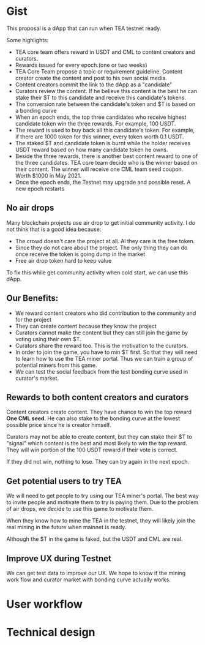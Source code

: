# Gist
This proposal is a dApp that can run when TEA testnet ready. 

Some highlights:
- TEA core team offers reward in USDT and CML to content creators and curators.
- Rewards issued for every epoch.(one or two weeks)
- TEA Core Team propose a topic or requirement guideline. Content creator create the content and post to his own social media. 
- Content creators commit the link to the dApp as a "candidate"
- Curators review the content. If he believe this content is the best he can stake their $T to this candidate and receive this candidate's tokens.
-  The conversion rate between the candidate's token and $T is based on a bonding curve
-  When an epoch ends, the top three candidates who receive highest candidate token win the three rewards. For example, 100 USDT. 
-  The reward is used to buy back all this candidate's token. For example, if there are 1000 token for this winner, every token worth 0.1 USDT. 
-  The staked $T and candidate token is burnt while the holder receives USDT reward based on how many candidate token he owns.
-  Beside the three rewards, there is another best content reward to one of the three candidates. TEA core team decide who is the winner based on their content. The winner will receive one CML team seed coupon. Worth $1000 in May 2021. 
-  Once the epoch ends, the Testnet may upgrade and possible reset. A new epoch restarts


## No air drops

Many blockchain projects use air drop to get initial community activity. I do not think that is a good idea because:
- The crowd doesn't care the project at all. Al they care is the free token.
- Since they do not care about the project. The only thing they can do once receive the token is going dump in the market
- Free air drop token hard to keep value

To fix this while get community activity when cold start, we can use this dApp. 

## Our Benefits:
- We reward content creators who did contribution to the community and for the project
- They can create content because they know the project
- Curators cannot make the content but they can still join the game by voting using their own $T.
- Curators share the reward too. This is the motivation to the curators.
- In order to join the game, you have to min $T first. So that they will need to learn how to use the TEA miner portal. Thus we can train a group of potential miners from this game.
- We can test the social feedback from the test bonding curve used in curator's market.

## Rewards to both content creators and curators
Content creators create content. They have chance to win the top reward **One CML seed**. He can also stake to the bonding curve at the lowest possible price since he is creator himself. 

Curators may not be able to create content, but they can stake their $T to "signal" which content is the best and most likely to win the top reward. They will win portion of the 100 USDT reward if their vote is correct.

If they did not win, nothing to lose. They can try again in the next epoch.

## Get potential users to try TEA

We will need to get people to try using our TEA miner's portal. The best way to invite people and motivate them to try is paying them. Due to the problem of air drops, we decide to use this game to motivate them. 

When they know how to mine the TEA in the testnet, they will likely join the real mining in the future when mainnet is ready.

Although the $T in the game is faked, but the USDT and CML are real.

## Improve UX during Testnet
We can get test data to improve our UX. We hope to know if the mining work flow and curator market with bonding curve actually works.

# User workflow

# Technical design